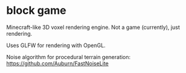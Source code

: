 # block game
Minecraft-like 3D voxel rendering engine.
Not a game (currently), just rendering.

Uses GLFW for rendering with OpenGL.

Noise algorithm for procedural terrain generation: https://github.com/Auburn/FastNoiseLite
